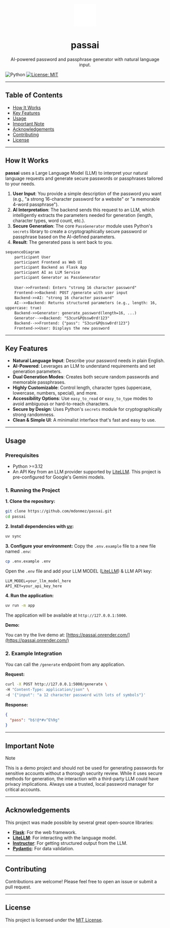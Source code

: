<div style="text-align: center;" align="center">
<a href="https://github.com/mdonmez/passai">
<img src="static/light_logo.svg" alt="Logo" width="70" height="70">
</a>
<br>
<h1>passai</h1>
<p>
AI-powered password and passphrase generator with natural language input.
</p>
</div>

![Python](https://img.shields.io/badge/python-3670A0?style=for-the-badge&logo=python&logoColor=ffdd54)
[![License: MIT](https://img.shields.io/badge/License-MIT-yellow.svg?style=for-the-badge)](https://opensource.org/licenses/MIT)

-----

## Table of Contents

  - [How It Works](#how-it-works)
  - [Key Features](#key-features)
  - [Usage](#usage)
  - [Important Note](#important-note)
  - [Acknowledgements](#acknowledgements)
  - [Contributing](#contributing)
  - [License](#license)

-----

## How It Works

**passai** uses a Large Language Model (LLM) to interpret your natural language requests and generate secure passwords or passphrases tailored to your needs.

1.  **User Input**: You provide a simple description of the password you want (e.g., "a strong 16-character password for a website" or "a memorable 4-word passphrase").
2.  **AI Interpretation**: The backend sends this request to an LLM, which intelligently extracts the parameters needed for generation (length, character types, word count, etc.).
3.  **Secure Generation**: The core `PassGenerator` module uses Python's `secrets` library to create a cryptographically secure password or passphrase based on the AI-defined parameters.
4.  **Result**: The generated pass is sent back to you.

```mermaid
sequenceDiagram
    participant User
    participant Frontend as Web UI
    participant Backend as Flask App
    participant AI as LLM Service
    participant Generator as PassGenerator

    User->>Frontend: Enters "strong 16 character password"
    Frontend->>Backend: POST /generate with user input
    Backend->>AI: "strong 16 character password"
    AI-->>Backend: Returns structured parameters (e.g., length: 16, uppercase: true)
    Backend->>Generator: generate_password(length=16, ...)
    Generator-->>Backend: "S3cur&P@ssw0rd!123"
    Backend-->>Frontend: {"pass": "S3cur&P@ssw0rd!123"}
    Frontend->>User: Displays the new password
```

-----

## Key Features

  * **Natural Language Input**: Describe your password needs in plain English.
  * **AI-Powered**: Leverages an LLM to understand requirements and set generation parameters.
  * **Dual Generation Modes**: Creates both secure random passwords and memorable passphrases.
  * **Highly Customizable**: Control length, character types (uppercase, lowercase, numbers, special), and more.
  * **Accessibility Options**: Use `easy_to_read` or `easy_to_type` modes to avoid ambiguous or hard-to-reach characters.
  * **Secure by Design**: Uses Python's `secrets` module for cryptographically strong randomness.
  * **Clean & Simple UI**: A minimalist interface that's fast and easy to use.

-----

## Usage

### Prerequisites

  * Python >=3.12
  * An API Key from an LLM provider supported by [LiteLLM](https://litellm.ai/). This project is pre-configured for Google's Gemini models.


### 1. Running the Project

**1. Clone the repository:**
```bash
git clone https://github.com/mdonmez/passai.git
cd passai
```

**2. Install dependencies with [uv](https://github.com/astral-sh/uv):**
```bash
uv sync
```

**3. Configure your environment:**
Copy the `.env.example` file to a new file named `.env`:
```bash
cp .env.example .env
```
Open the `.env` file and add your LLM MODEL ([LiteLLM](https://docs.litellm.ai/docs/providers)) & LLM API key:
```
LLM_MODEL=your_llm_model_here
API_KEY=your_api_key_here
```

**4. Run the application:**
```bash
uv run -m app
```
The application will be available at `http://127.0.0.1:5000`.

**Demo:**

You can try the live demo at: [https://passai.onrender.com/](https://passai.onrender.com/)

### 2. Example Integration

You can call the `/generate` endpoint from any application.

**Request:**
```bash
curl -X POST http://127.0.0.1:5000/generate \
-H "Content-Type: application/json" \
-d '{"input": "a 12 character password with lots of symbols"}'
```

**Response:**
```json
{
  "pass": "b$!@*#v^E%9g"
}
```

-----

## Important Note

> [!NOTE]
> This is a demo project and should not be used for generating passwords for sensitive accounts without a thorough security review. While it uses secure methods for generation, the interaction with a third-party LLM could have privacy implications. Always use a trusted, local password manager for critical accounts.

-----

## Acknowledgements

This project was made possible by several great open-source libraries:

  * **[Flask](https://flask.palletsprojects.com/)**: For the web framework.
  * **[LiteLLM](https://github.com/BerriAI/litellm)**: For interacting with the language model.
  * **[Instructor](https://github.com/jxnl/instructor)**: For getting structured output from the LLM.
  * **[Pydantic](https://pydantic-docs.helpmanual.io/)**: For data validation.

-----

## Contributing

Contributions are welcome! Please feel free to open an issue or submit a pull request.

-----

## License

This project is licensed under the [MIT License](./LICENSE).
